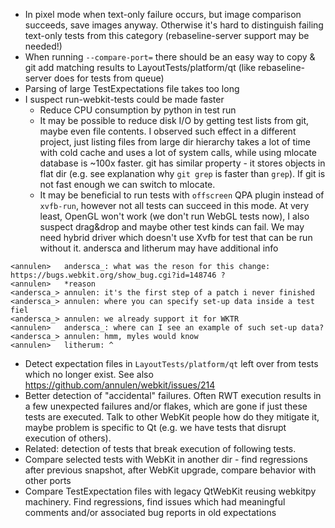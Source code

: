 * In pixel mode when text-only failure occurs, but image comparison succeeds, save images anyway. Otherwise it's hard to distinguish failing text-only tests from this category (rebaseline-server support may be needed!)
* When running `--compare-port=` there should be an easy way to copy & git add matching results to LayoutTests/platform/qt (like rebaseline-server does for tests from queue)
* Parsing of large TestExpectations file takes too long
* I suspect run-webkit-tests could be made faster
   * Reduce CPU consumption by python in test run
   * It may be possible to reduce disk I/O by getting test lists from git, maybe even file contents. I observed such effect in a different project, just listing files from large dir hierarchy takes a lot of time with cold cache and uses a lot of system calls, while using mlocate database is ~100x faster. git has similar property - it stores objects in flat dir (e.g. see explanation why `git grep` is faster than `grep`). If git is not fast enough we can switch to mlocate.
   * It may be beneficial to run tests with `offscreen` QPA plugin instead of `xvfb-run`, however not all tests can succeed in this mode. At very least, OpenGL won't work (we don't run WebGL tests now), I also suspect drag&drop and maybe other test kinds can fail. We may need hybrid driver which doesn't use Xvfb for test that can be run without it. andersca and litherum may have additional info

```
<annulen>	andersca_: what was the reson for this change: https://bugs.webkit.org/show_bug.cgi?id=148746 ?
<annulen>	*reason
<andersca_>	annulen: it's the first step of a patch i never finished
<andersca_>	annulen: where you can specify set-up data inside a test fiel
<andersca_>	annulen: we already support it for WKTR
<annulen>	andersca_: where can I see an example of such set-up data?
<andersca_>	annulen: hmm, myles would know
<annulen>	litherum: ^
```

* Detect expectation files in `LayoutTests/platform/qt` left over from tests which no longer exist. See also https://github.com/annulen/webkit/issues/214
* Better detection of "accidental" failures. Often RWT execution results in a few unexpected failures and/or flakes, which are gone if just these tests are executed. Talk to other WebKit people how do they mitigate it, maybe problem is specific to Qt (e.g. we have tests that disrupt execution of others).
* Related: detection of tests that break execution of following tests.
* Compare selected tests with WebKit in another dir - find regressions after previous snapshot, after WebKit upgrade, compare behavior with other ports
* Compare TestExpectation files with legacy QtWebKit reusing webkitpy machinery. Find regressions, find issues which had meaningful comments and/or associated bug reports in old expectations